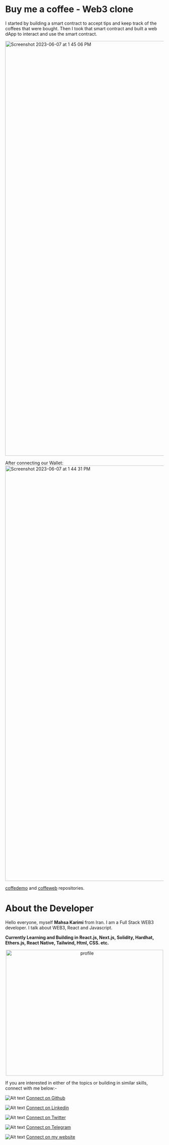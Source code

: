 # Buy me a coffee - Web3 clone 
I started by building a smart contract to accept tips and keep track of the coffees that were bought. Then I took that smart contract and built a web dApp to interact and use the smart contract.

<img width="1318" alt="Screenshot 2023-06-07 at 1 45 06 PM" src="https://github.com/mhkarimi78/coffee/assets/69413612/e43ebb75-5bb3-496c-9cc9-0ca07da88b4a">

After connecting our Wallet:
<img width="1320" alt="Screenshot 2023-06-07 at 1 44 31 PM" src="https://github.com/mhkarimi78/coffee/assets/69413612/007d37ce-0717-411d-abff-41b9fcf95682">

[coffedemo](https://github.com/mhkarimi78/coffeedemo) and [coffeweb](https://github.com/mhkarimi78/coffeeweb) repositories.


# About the Developer

Hello everyone, myself **Mahsa Karimi** from Iran. I am a Full Stack WEB3 developer. I talk about WEB3, React and Javascript.

**Currently Learning and Building in React.js, Next.js, Solidity, Hardhat, Ethers.js, React Native, Tailwind, Html, CSS. etc.**

<p align="center">
<img src="https://port-ten-sage.vercel.app/static/media/me.9a8df512df940fbbcfe9.jpg" alt="profile" style="height: 400px; width:500px;"/>
</p>

If you are interested in either of the topics or building in similar skills, connect with me below:-

 ![Alt text](public/github.png "github") [Connect on Github](https://github.com/mhkarimi78)

 ![Alt text](public/linkedin.png "linkedin") [Connect on Linkedin](https://www.linkedin.com/in/mahsa-karimi-61114b1b9/)

 ![Alt text](public/twitter.png "twitter") [Connect on Twitter](https://twitter.com/Mhskarimi78)

 ![Alt text](public/telegram.png "telegram") [Connect on Telegram](https://t.me/Mhskarimi)

 ![Alt text](public/dev.png "dev") [Connect on my website](https://port-ten-sage.vercel.app/)
